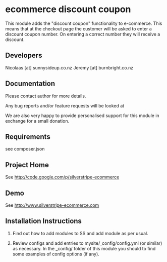 
ecommerce discount coupon
================================================================================

This module adds the "discount coupon" functionality
to e-commerce. This means that at the checkout page
the customer will be asked to enter a discount
coupon number.  On entering a correct number they will
receive a discount.

Developers
-----------------------------------------------
Nicolaas [at] sunnysideup.co.nz
Jeremy [at] burnbright.co.nz



Documentation
-----------------------------------------------
Please contact author for more details.

Any bug reports and/or feature requests will be
looked at

We are also very happy to provide personalised support
for this module in exchange for a small donation.


Requirements
-----------------------------------------------
see composer.json


Project Home
-----------------------------------------------
See http://code.google.com/p/silverstripe-ecommerce

Demo
-----------------------------------------------
See http://www.silverstripe-ecommerce.com


Installation Instructions
-----------------------------------------------

1. Find out how to add modules to SS and add module as per usual.

2. Review configs and add entries to mysite/_config/config.yml
(or similar) as necessary.
In the _config/ folder of this module
you should to find some examples of config options (if any).


